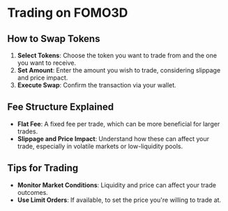 # Trading on FOMO3D

## How to Swap Tokens

1. **Select Tokens**: Choose the token you want to trade from and the one you want to receive.
2. **Set Amount**: Enter the amount you wish to trade, considering slippage and price impact.
3. **Execute Swap**: Confirm the transaction via your wallet.

## Fee Structure Explained

- **Flat Fee**: A fixed fee per trade, which can be more beneficial for larger trades.
- **Slippage and Price Impact**: Understand how these can affect your trade, especially in volatile markets or low-liquidity pools.

## Tips for Trading

- **Monitor Market Conditions**: Liquidity and price can affect your trade outcomes.
- **Use Limit Orders**: If available, to set the price you're willing to trade at.